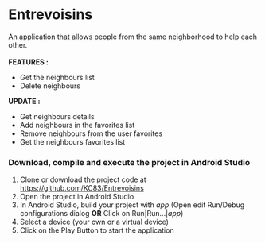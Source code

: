 # Entrevoisins

An application that allows people from the same neighborhood to help each other.<br><br>
<b>FEATURES :</b>
- Get the neighbours list
- Delete neighbours

<b>UPDATE :</b>
- Get neighbours details
- Add neighbours in the favorites list
- Remove neighbours from the user favorites
- Get the neighbours favorites list

<h3>Download, compile and execute the project in Android Studio</h3>

1. Clone or download the project code at https://github.com/KC83/Entrevoisins<br>
2. Open the project in Android Studio<br>
3. In Android Studio, build your project with <i>app</i> (Open edit Run/Debug configurations dialog <b>OR</b> Click on Run|Run...|<i>app</i>) <br>
4. Select a device (your own or a virtual device)
5. Click on the Play Button to start the application<br>